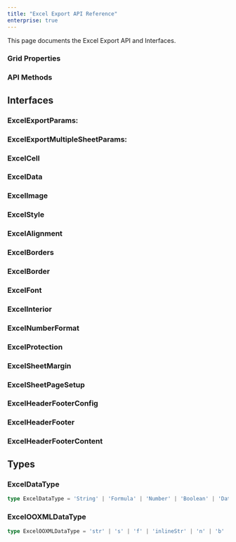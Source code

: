```yaml
---
title: "Excel Export API Reference"
enterprise: true
---
```

This page documents the Excel Export API and Interfaces.

### Grid Properties

<api-documentation source='grid-properties/properties.json' section='miscellaneous' names='["suppressExcelExport", "excelStyles"]'></api-documentation>

### API Methods

<api-documentation source='grid-api/api.json' section='export' names='["exportDataAsExcel()", "getDataAsExcel()", "getSheetDataForExcel()", "getMultipleSheetsAsExcel()", "exportMultipleSheetsAsExcel()"]'></api-documentation>

## Interfaces

### ExcelExportParams:

<api-documentation source='excel-export-api/resources/excel-export-params.json' section='excelExportParams'></api-documentation>

### ExcelExportMultipleSheetParams:

<api-documentation source='excel-export-api/resources/excel-export-params.json' section='excelExportMultipleSheetParams'></api-documentation>

### ExcelCell

<api-documentation source='excel-export-api/resources/excel-export-params.json' section='excelCell'></api-documentation>

### ExcelData

<api-documentation source='excel-export-api/resources/excel-export-params.json' section='excelData'></api-documentation>

### ExcelImage

<api-documentation source='excel-export-api/resources/excel-export-params.json' section='excelImage'></api-documentation>

### ExcelStyle

<api-documentation source='excel-export-api/resources/excel-export-params.json' section='excelStyle'></api-documentation>

### ExcelAlignment

<api-documentation source='excel-export-api/resources/excel-export-params.json' section='excelAlignment'></api-documentation>

### ExcelBorders

<api-documentation source='excel-export-api/resources/excel-export-params.json' section='excelBorders'></api-documentation>

### ExcelBorder

<api-documentation source='excel-export-api/resources/excel-export-params.json' section='excelBorder'></api-documentation>

### ExcelFont

<api-documentation source='excel-export-api/resources/excel-export-params.json' section='excelFont'></api-documentation>

### ExcelInterior

<api-documentation source='excel-export-api/resources/excel-export-params.json' section='excelInterior'></api-documentation>

### ExcelNumberFormat

<api-documentation source='excel-export-api/resources/excel-export-params.json' section='excelNumberFormat'></api-documentation>

### ExcelProtection

<api-documentation source='excel-export-api/resources/excel-export-params.json' section='excelProtection'></api-documentation>

### ExcelSheetMargin

<api-documentation source='excel-export-api/resources/excel-export-params.json' section='excelSheetMargin'></api-documentation>

### ExcelSheetPageSetup

<api-documentation source='excel-export-api/resources/excel-export-params.json' section='excelSheetPageSetup'></api-documentation>

### ExcelHeaderFooterConfig

<api-documentation source='excel-export-api/resources/excel-export-params.json' section='excelHeaderFooterConfig'></api-documentation>

### ExcelHeaderFooter

<api-documentation source='excel-export-api/resources/excel-export-params.json' section='excelHeaderFooter'></api-documentation>

### ExcelHeaderFooterContent

<api-documentation source='excel-export-api/resources/excel-export-params.json' section='excelHeaderFooterContent'></api-documentation>


## Types

### ExcelDataType

```ts
type ExcelDataType = 'String' | 'Formula' | 'Number' | 'Boolean' | 'DateTime' | 'Error'
```

### ExcelOOXMLDataType

```ts
type ExcelOOXMLDataType = 'str' | 's' | 'f' | 'inlineStr' | 'n' | 'b' | 'd' | 'e' | 'empty'
```